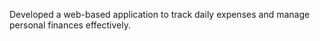 
Developed a web-based application to track daily expenses and manage personal finances effectively.

